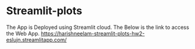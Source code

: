 # Streamlit-plots
The App is Deployed using Streamlit cloud.
The Below is the link to access the Web App.
https://harishneelam-streamlit-plots-hw2-eslujn.streamlitapp.com/
